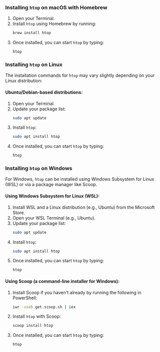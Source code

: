 ### Installing `htop` on macOS with Homebrew
1. Open your Terminal.
2. Install `htop` using Homebrew by running:
    ```sh
    brew install htop
    ```
3. Once installed, you can start `htop` by typing:
    ```sh
    htop
    ```

### Installing `htop` on Linux
The installation commands for `htop` may vary slightly depending on your Linux distribution:

#### Ubuntu/Debian-based distributions:
1. Open your Terminal.
2. Update your package list:
    ```sh
    sudo apt update
    ```
3. Install `htop`:
    ```sh
    sudo apt install htop
    ```
4. Once installed, you can start `htop` by typing:
    ```sh
    htop
    ```



### Installing `htop` on Windows
For Windows, `htop` can be installed using Windows Subsystem for Linux (WSL) or via a package manager like Scoop.

#### Using Windows Subsystem for Linux (WSL):
1. Install WSL and a Linux distribution (e.g., Ubuntu) from the Microsoft Store.
2. Open your WSL Terminal (e.g., Ubuntu).
3. Update your package list:
    ```sh
    sudo apt update
    ```
4. Install `htop`:
    ```sh
    sudo apt install htop
    ```
5. Once installed, you can start `htop` by typing:
    ```sh
    htop
    ```

#### Using Scoop (a command-line installer for Windows):
1. Install Scoop if you haven't already by running the following in PowerShell:
    ```sh
    iwr -useb get.scoop.sh | iex
    ```
2. Install `htop` with Scoop:
    ```sh
    scoop install htop
    ```
3. Once installed, you can start `htop` by typing:
    ```sh
    htop
    ```

